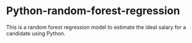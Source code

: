 # Python-random-forest-regression
This is a random forest regression model to estimate the ideal salary for a candidate using Python.
